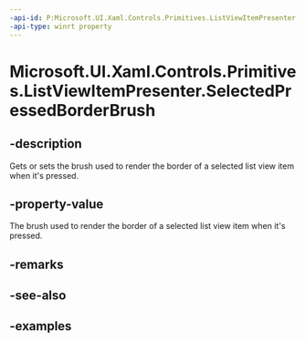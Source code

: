 ```yaml
---
-api-id: P:Microsoft.UI.Xaml.Controls.Primitives.ListViewItemPresenter.SelectedPressedBorderBrush
-api-type: winrt property
---
```


# Microsoft.UI.Xaml.Controls.Primitives.ListViewItemPresenter.SelectedPressedBorderBrush

<!--
public Microsoft.UI.Xaml.Media.Brush SelectedPressedBorderBrush { get; set; }
-->


## -description

Gets or sets the brush used to render the border of a selected list view item when it's pressed.

## -property-value

The brush used to render the border of a selected list view item when it's pressed.

## -remarks

## -see-also

## -examples


